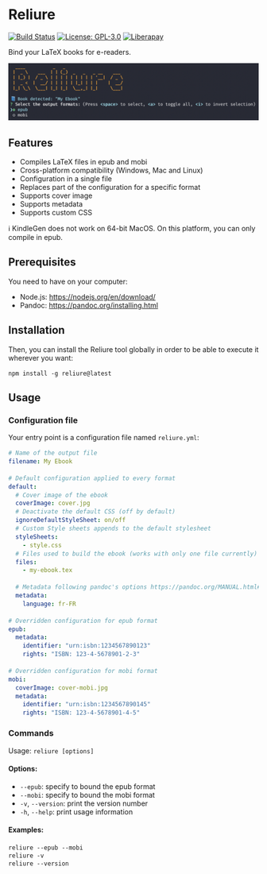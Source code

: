 # Reliure

[![Build Status](https://travis-ci.com/GreatWizard/reliure.svg?branch=master)](https://travis-ci.com/GreatWizard/reliure)
[![License: GPL-3.0](https://img.shields.io/github/license/GreatWizard/reliure)](https://github.com/GreatWizard/reliure/blob/master/LICENSE.md)
[![Liberapay](http://img.shields.io/liberapay/patrons/GreatWizard.svg?logo=liberapay)](https://liberapay.com/GreatWizard/)

Bind your LaTeX books for e-readers.

![Screenshot of Reliure running in a terminal](reliure-screenshot.png)

## Features

- Compiles LaTeX files in epub and mobi
- Cross-platform compatibility (Windows, Mac and Linux)
- Configuration in a single file
- Replaces part of the configuration for a specific format
- Supports cover image
- Supports metadata
- Supports custom CSS

ℹ️ KindleGen does not work on 64-bit MacOS. On this platform, you can only compile in epub.

## Prerequisites

You need to have on your computer:

- Node.js: https://nodejs.org/en/download/
- Pandoc: https://pandoc.org/installing.html

## Installation

Then, you can install the Reliure tool globally in order to be able to execute it wherever you want:

```shell
npm install -g reliure@latest
```

## Usage

### Configuration file

Your entry point is a configuration file named `reliure.yml`:

```yaml
# Name of the output file
filename: My Ebook

# Default configuration applied to every format
default:
  # Cover image of the ebook
  coverImage: cover.jpg
  # Deactivate the default CSS (off by default)
  ignoreDefaultStyleSheet: on/off
  # Custom Style sheets appends to the default stylesheet
  styleSheets:
    - style.css
  # Files used to build the ebook (works with only one file currently)
  files:
    - my-ebook.tex

  # Metadata following pandoc's options https://pandoc.org/MANUAL.html#epub-metadata
  metadata:
    language: fr-FR

# Overridden configuration for epub format
epub:
  metadata:
    identifier: "urn:isbn:1234567890123"
    rights: "ISBN: 123-4-5678901-2-3"

# Overridden configuration for mobi format
mobi:
  coverImage: cover-mobi.jpg
  metadata:
    identifier: "urn:isbn:1234567890145"
    rights: "ISBN: 123-4-5678901-4-5"
```

### Commands

Usage: `reliure [options]`

#### Options:

- `--epub`: specify to bound the epub format
- `--mobi`: specify to bound the mobi format
- `-v`, `--version`: print the version number
- `-h`, `--help`: print usage information

#### Examples:

```shell
reliure --epub --mobi
reliure -v
reliure --version
```
